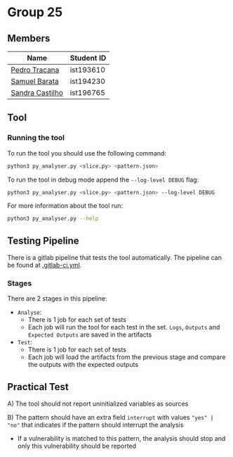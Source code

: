 # Group 25

## Members

|                               Name                           | Student ID |
| ------------------------------------------------------------ | ---------- |
| [Pedro Tracana](mailto:pedro.tracana@tecnico.ulisboa.pt)     | ist193610  |
| [Samuel Barata](mailto:samuel.barata@tecnico.ulisboa.pt)     | ist194230  |
| [Sandra Castilho](mailto:sandra.castilho@tecnico.ulisboa.pt) | ist196765  |

## Tool

### Running the tool

To run the tool you should use the following command:
```sh
python3 py_analyser.py <slice.py> <pattern.json>
```

To run the tool in debug mode append the `--log-level DEBUG` flag:
```bash
python3 py_analyser.py <slice.py> <pattern.json> --log-level DEBUG
```

For more information about the tool run:
```bash
python3 py_analyser.py --help
```

## Testing Pipeline

There is a gitlab pipeline that tests the tool automatically. The pipeline can be found at [.gitlab-ci.yml](.gitlab-ci.yml).

### Stages
There are 2 stages in this pipeline:
- `Analyse`:
    - There is 1 job for each set of tests
    - Each job will run the tool for each test in the set. `Logs`, `Outputs` and `Expected Outputs` are saved in the artifacts
- `Test`:
    - There is 1 job for each set of tests
    - Each job will load the artifacts from the previous stage and compare the outputs with the expected outputs

<!--
## Development

Linting
```bash
autopep8 py_analyser.py --experimental --ignore E501 -i
```
-->

## Practical Test

A) The tool should not report uninitialized variables as sources

B) The pattern should have an extra field `interrupt` with values `"yes" | "no"` that indicates if the pattern should interrupt the analysis

- If a vulnerability is matched to this pattern, the analysis should stop and only this vulnerability should be reported
